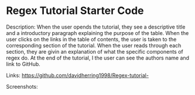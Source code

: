 # Regex Tutorial Starter Code

Description: When the user opends the tutorial, they see a descriptive title and a introductory paragraph explaining the purpose of the table. When the user clicks on the links in the table of contents, the user is taken to the corresponding section of the tutorial. When the user reads through each section, they are givin an explanation of what the specific components of regex do. At the end of the tutorial, I the user can see the authors name and link to GitHub. 

Links: 
https://github.com/davidherring1998/Regex-tutorial-

Screenshots: 